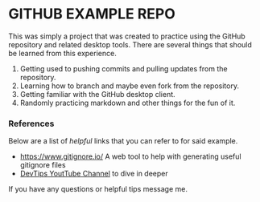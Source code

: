 # GITHUB EXAMPLE REPO

This was simply a project that was created to practice using the GitHub repository
and related desktop tools.  There are several things that should be learned from
this experience.

1. Getting used to pushing commits and pulling updates from the repository.
2. Learning how to branch and maybe even fork from the repository.
3. Getting familiar with the GitHub desktop client.
4. Randomly practicing markdown and other things for the fun of it.

### References
Below are a list of *helpful* links that you can refer to for said example.

- <https://www.gitignore.io/> A web tool to help with generating useful gitignore files
- [DevTips YoutTube Channel](https://www.youtube.com/channel/UCyIe-61Y8C4_o-zZCtO4ETQ) to dive in deeper

If you have any questions or helpful tips message me.
